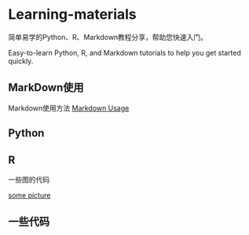 # Learning-materials
简单易学的Python、R、Markdown教程分享，帮助您快速入门。

Easy-to-learn Python, R, and Markdown tutorials to help you get started quickly.

## MarkDown使用

Markdown使用方法 
  [Markdown Usage](https://github.com/MoyeeHo/Learning-materials/blob/main/Markdown.md)


## Python

## R
一些图的代码

  [some picture](https://github.com/MoyeeHo/Learning-materials/blob/main/R/Some%20Picture.R)

## 一些代码
